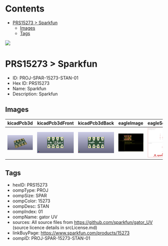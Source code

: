 



Contents
========

* [PRS15273 > Sparkfun](#prs15273--sparkfun)
	* [Images](#images)
	* [Tags](#tags)
  
![][im]
# PRS15273 > Sparkfun

- ID: PROJ-SPAR-15273-STAN-01
- Hex ID: PRS15273
- Name: Sparkfun
- Description: Sparkfun

## Images
  
  

|kicadPcb3d|kicadPcb3dFront|kicadPcb3dBack|eagleImage|eagleSchemImage|
| :---: | :---: | :---: | :---: | :---: |
|[![kicadPcb3d](kicadPcb3d_140.png)](kicadPcb3d.png)|[![kicadPcb3dFront](kicadPcb3dFront_140.png)](kicadPcb3dFront.png)|[![kicadPcb3dBack](kicadPcb3dBack_140.png)](kicadPcb3dBack.png)|[![eagleImage](eagleImage_140.png)](eagleImage.png)|[![eagleSchemImage](eagleSchemImage_140.png)](eagleSchemImage.png)|

## Tags

- hexID: PRS15273
- oompType: PROJ
- oompSize: SPAR
- oompColor: 15273
- oompDesc: STAN
- oompIndex: 01
- oompName: gator UV
- sources: All source files from https://github.com/sparkfun/gator_UV (source licence details in srcLicense.md)
- linkBuyPage: https://www.sparkfun.com/products/15273
- oompID: PROJ-SPAR-15273-STAN-01



[im]: kicadPcb3d_450.png

